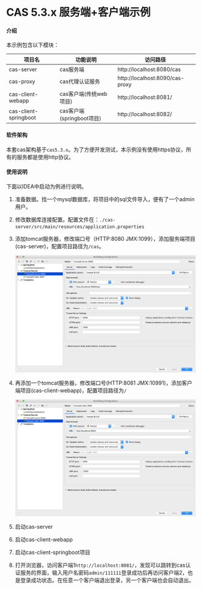 # CAS 5.3.x 服务端+客户端示例

#### 介绍

本示例包含以下模块：

|项目名|功能说明|访问路径|
|-----|----|----|
|cas-server|cas服务端|http://localhost:8080/cas|
|cas-proxy|cas代理认证服务|http://localhost:8090/cas-proxy|
|cas-client-webapp|cas客户端(传统web项目)|http://localhost:8081/|
|cas-client-springboot|cas客户端(springboot项目)|http://localhost:8082/|


#### 软件架构
本套cas架构基于`cas5.3.x`。为了方便开发测试，本示例没有使用https协议，所有的服务都是使用http协议。


#### 使用说明

下面以IDEA中启动为例进行说明。

1. 准备数据。找一个mysql数据库，将项目中的sql文件导入，便有了一个admin用户。

2. 修改数据库连接配置。配置文件在：`./cas-server/src/main/resources/application.properties`

3. 添加tomcat服务器，修改端口号（HTTP:8080 JMX:1099），添加服务端项目(cas-server)，配置项目路径为`/cas`。

   ![](img/1.png)

4. 再添加一个tomcat服务器，修改端口号(HTTP:8081 JMX:10991)，添加客户端项目(cas-client-webapp)，配置项目路径为`/`

   ![](img/2.png)

5. 启动cas-server

6. 启动cas-client-webapp

7. 启动cas-client-springboot项目

8. 打开浏览器，访问客户端1`http://localhost:8081/`，发现可以跳转到cas认证服务的界面，输入用户名密码`admin/111111`登录成功后再访问客户端2，也是登录成功状态。在任意一个客户端退出登录，另一个客户端也会自动退出。
